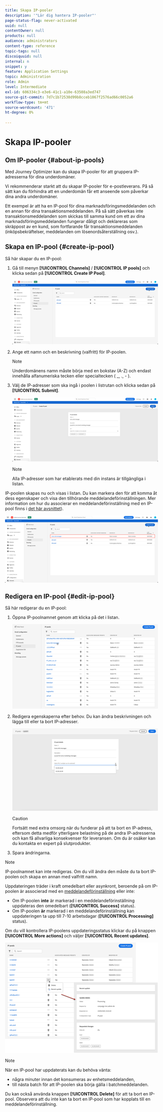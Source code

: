```yaml
---
title: Skapa IP-pooler
description: '"Lär dig hantera IP-pooler"'
page-status-flag: never-activated
uuid: null
contentOwner: null
products: null
audience: administrators
content-type: reference
topic-tags: null
discoiquuid: null
internal: n
snippet: y
feature: Application Settings
topic: Administration
role: Admin
level: Intermediate
exl-id: 606334c3-e3e6-41c1-a10e-63508a3ed747
source-git-commit: 7d7c1b72530d99b8cceb1067f2576ad66c0052a6
workflow-type: tm+mt
source-wordcount: '471'
ht-degree: 0%

---
```


# Skapa IP-pooler

## Om IP-pooler {#about-ip-pools}

Med Journey Optimizer kan du skapa IP-pooler för att gruppera IP-adresserna för dina underdomäner.

Vi rekommenderar starkt att du skapar IP-pooler för e-postleverans. På så sätt kan du förhindra att en underdomän får ett anseende som påverkar dina andra underdomäner.

Ett exempel är att ha en IP-pool för dina marknadsföringsmeddelanden och en annan för dina transaktionsmeddelanden. På så sätt påverkas inte transaktionsmeddelanden som skickas till samma kund om ett av dina marknadsföringsmeddelanden fungerar dåligt och deklareras som skräppost av en kund, som fortfarande får transaktionsmeddelanden (inköpsbekräftelser, meddelanden om lösenordsåterställning osv.).

## Skapa en IP-pool {#create-ip-pool}

Så här skapar du en IP-pool:

1. Gå till menyn **[!UICONTROL Channels]** / **[!UICONTROL IP pools]** och klicka sedan på **[!UICONTROL Create IP Pool]**.

   ![](../assets/ip-pool-create.png)

1. Ange ett namn och en beskrivning (valfritt) för IP-poolen.

   >[!NOTE]
   >
   >Underdomänens namn måste börja med en bokstav (A-Z) och endast innehålla alfanumeriska tecken eller specialtecken ( _, ., - ).

1. Välj de IP-adresser som ska ingå i poolen i listrutan och klicka sedan på **[!UICONTROL Submit]**.

   ![](../assets/ip-pool-config.png)

   >[!NOTE]
   >
   >Alla IP-adresser som har etablerats med din instans är tillgängliga i listan.

IP-poolen skapas nu och visas i listan. Du kan markera den för att komma åt dess egenskaper och visa den tillhörande meddelandeförinställningen. Mer information om hur du associerar en meddelandeförinställning med en IP-pool finns i [det här avsnittet](message-presets.md)).

![](../assets/ip-pool-created.png)

## Redigera en IP-pool {#edit-ip-pool}

Så här redigerar du en IP-pool:

1. Öppna IP-poolnamnet genom att klicka på det i listan.

   ![](../assets/ip-pool-list.png)

1. Redigera egenskaperna efter behov. Du kan ändra beskrivningen och lägga till eller ta bort IP-adresser.

   ![](../assets/ip-pool-edit.png)

   >[!CAUTION]
   >
   >Fortsätt med extra omsorg när du funderar på att ta bort en IP-adress, eftersom detta medför ytterligare belastning på de andra IP-adresserna och kan få allvarliga konsekvenser för leveransen. Om du är osäker kan du kontakta en expert på slutprodukter.

1. Spara ändringarna.

>[!NOTE]
>
>IP-poolnamnet kan inte redigeras. Om du vill ändra den måste du ta bort IP-poolen och skapa en annan med valfritt namn.

Uppdateringen träder i kraft omedelbart eller asynkront, beroende på om IP-poolen är associerad med en [meddelandeförinställning](message-presets.md) eller inte:

* Om IP-poolen **inte** är markerad i en meddelandeförinställning uppdateras den omedelbart (**[!UICONTROL Success]** status).
* Om IP-poolen **är** markerad i en meddelandeförinställning kan uppdateringen ta upp till 7-10 arbetsdagar (**[!UICONTROL Processing]** status).

<!--If a message preset has been associated with the IP pool, you first need to remove it before editing the IP pool. Once the your modifications have been done, you can associate the message preset again.-->

Om du vill kontrollera IP-poolens uppdateringsstatus klickar du på knappen **[!UICONTROL More actions]** och väljer **[!UICONTROL Recent updates]**.

![](../assets/ip-pool-recent-update.png)

>[!NOTE]
>
>När en IP-pool har uppdaterats kan du behöva vänta:
>* några minuter innan det konsumeras av enhetsmeddelanden,
>* till nästa batch för att IP-poolen ska börja gälla i batchmeddelanden.


Du kan också använda knappen **[!UICONTROL Delete]** för att ta bort en IP-pool. Observera att du inte kan ta bort en IP-pool som har kopplats till en meddelandeförinställning.

